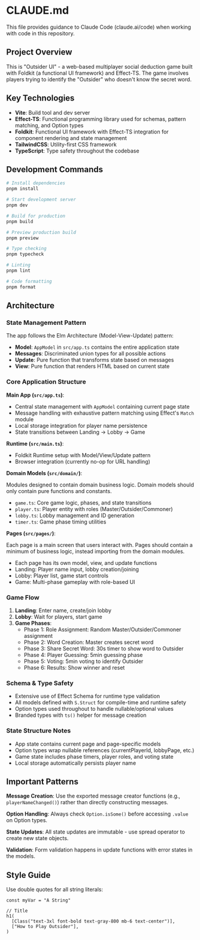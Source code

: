 # CLAUDE.md

This file provides guidance to Claude Code (claude.ai/code) when working with code in this repository.

## Project Overview

This is "Outsider UI" - a web-based multiplayer social deduction game built with Foldkit (a functional UI framework) and Effect-TS. The game involves players trying to identify the "Outsider" who doesn't know the secret word.

## Key Technologies

- **Vite**: Build tool and dev server
- **Effect-TS**: Functional programming library used for schemas, pattern matching, and Option types
- **Foldkit**: Functional UI framework with Effect-TS integration for component rendering and state management
- **TailwindCSS**: Utility-first CSS framework
- **TypeScript**: Type safety throughout the codebase

## Development Commands

```bash
# Install dependencies
pnpm install

# Start development server
pnpm dev

# Build for production
pnpm build

# Preview production build
pnpm preview

# Type checking
pnpm typecheck

# Linting
pnpm lint

# Code formatting
pnpm format
```

## Architecture

### State Management Pattern

The app follows the Elm Architecture (Model-View-Update) pattern:

- **Model**: `AppModel` in `src/app.ts` contains the entire application state
- **Messages**: Discriminated union types for all possible actions
- **Update**: Pure function that transforms state based on messages
- **View**: Pure function that renders HTML based on current state

### Core Application Structure

**Main App (`src/app.ts`)**:

- Central state management with `AppModel` containing current page state
- Message handling with exhaustive pattern matching using Effect's `Match` module
- Local storage integration for player name persistence
- State transitions between Landing → Lobby → Game

**Runtime (`src/main.ts`)**:

- Foldkit Runtime setup with Model/View/Update pattern
- Browser integration (currently no-op for URL handling)

**Domain Models (`src/domain/`)**:

Modules designed to contain domain business logic.
Domain models should only contain pure functions and constants.

- `game.ts`: Core game logic, phases, and state transitions
- `player.ts`: Player entity with roles (Master/Outsider/Commoner)
- `lobby.ts`: Lobby management and ID generation
- `timer.ts`: Game phase timing utilities

**Pages (`src/pages/`)**:

Each page is a main screen that users interact with.
Pages should contain a minimum of business logic, instead importing from the domain modules.

- Each page has its own model, view, and update functions
- Landing: Player name input, lobby creation/joining
- Lobby: Player list, game start controls
- Game: Multi-phase gameplay with role-based UI

### Game Flow

1. **Landing**: Enter name, create/join lobby
2. **Lobby**: Wait for players, start game
3. **Game Phases**:
   - Phase 1: Role Assignment: Random Master/Outsider/Commoner assignment
   - Phase 2: Word Creation: Master creates secret word
   - Phase 3: Share Secret Word: 30s timer to show word to Outsider
   - Phase 4: Player Guessing: 5min guessing phase
   - Phase 5: Voting: 5min voting to identify Outsider
   - Phase 6: Results: Show winner and reset

### Schema & Type Safety

- Extensive use of Effect Schema for runtime type validation
- All models defined with `S.Struct` for compile-time and runtime safety
- Option types used throughout to handle nullable/optional values
- Branded types with `ts()` helper for message creation

### State Structure Notes

- App state contains current page and page-specific models
- Option types wrap nullable references (currentPlayerId, lobbyPage, etc.)
- Game state includes phase timers, player roles, and voting state
- Local storage automatically persists player name

## Important Patterns

**Message Creation**: Use the exported message creator functions (e.g., `playerNameChanged()`) rather than directly constructing messages.

**Option Handling**: Always check `Option.isSome()` before accessing `.value` on Option types.

**State Updates**: All state updates are immutable - use spread operator to create new state objects.

**Validation**: Form validation happens in update functions with error states in the models.

## Style Guide

Use double quotes for all string literals:

```
const myVar = "A String"

// Title
h1(
  [Class("text-3xl font-bold text-gray-800 mb-6 text-center")],
  ["How to Play Outsider"],
)
```
